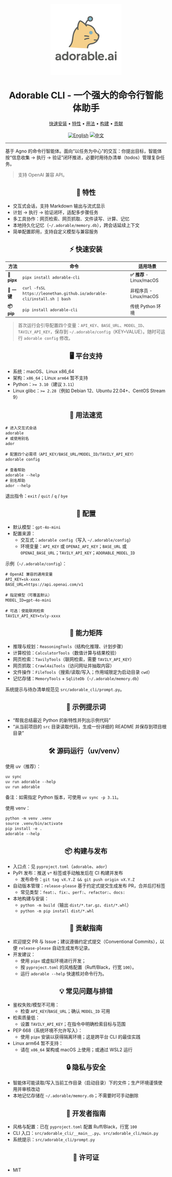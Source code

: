 <div align="center">

<img src="assets/adorable-ai-logo.png" alt="adorable.ai logo" width="220" />

# Adorable CLI - 一个强大的命令行智能体助手

<p align="center">
  <a href="#quick-start">快速安装</a> •
  <a href="#features">特性</a> •
  <a href="#usage">用法</a> •
  <a href="#build">构建</a> •
  <a href="#contributing">贡献</a>
  <br />
  <br />
  <a href="README.md"><img src="https://img.shields.io/badge/EN-English-blue" alt="English"></a>
  <a href="README.zh-CN.md"><img src="https://img.shields.io/badge/🇨🇳_中文-red" alt="中文"></a>
</p>

</div>

---

基于 Agno 的命令行智能体。面向“以任务为中心”的交互：你提出目标，智能体按“信息收集 → 执行 → 验证”闭环推进，必要时用待办清单（todos）管理复杂任务。

> 支持 OpenAI 兼容 API。

<div align="center">
  <a id="features"></a>
  
  ## 🧩 特性
</div>

- 交互式会话，支持 Markdown 输出与流式显示
- 计划 → 执行 → 验证闭环，适配多步骤任务
- 多工具协作：网页检索、网页抓取、文件读写、计算、记忆
- 本地持久化记忆（`~/.adorable/memory.db`），跨会话延续上下文
- 简单配置即用，支持自定义模型与兼容服务

<div align="center">
  <a id="quick-start"></a>
  
  ## ⚡ 快速安装

  | 方法 | 命令 | 适用场景 |
  |---|---|---|
  | **🐍 pipx** | `pipx install adorable-cli` | **✅ 推荐** - Linux/macOS |
  | **🚗 一键** | `curl -fsSL https://leonethan.github.io/adorable-cli/install.sh \| bash` | 非程序员 - Linux/macOS |
  | **📦 pip** | `pip install adorable-cli` | 传统 Python 环境 |
</div>

> 首次运行会引导配置四个变量：`API_KEY`、`BASE_URL`、`MODEL_ID`、`TAVILY_API_KEY`，保存到 `~/.adorable/config`（KEY=VALUE）。随时可运行 `adorable config` 修改。

<div align="center">
  <a id="platform"></a>
  
  ## 🖥 平台支持
</div>

- 系统：macOS、Linux x86_64
- 架构：`x86_64`；Linux `arm64` 暂不支持
- Python：`>= 3.10`（建议 `3.11`）
- Linux glibc：`>= 2.28`（例如 Debian 12、Ubuntu 22.04+、CentOS Stream 9）

<div align="center">
  <a id="usage"></a>
  
  ## 🚀 用法速览
</div>

```
# 进入交互式会话
adorable
# 或使用别名
ador

# 配置四个必需项（API_KEY/BASE_URL/MODEL_ID/TAVILY_API_KEY）
adorable config

# 查看帮助
adorable --help
# 别名帮助
ador --help
```

退出指令：`exit` / `quit` / `q` / `bye`

<div align="center">
  <a id="config"></a>
  
  ## 🔧 配置
</div>

- 默认模型：`gpt-4o-mini`
- 配置来源：
  - 交互式：`adorable config`（写入 `~/.adorable/config`）
  - 环境变量：`API_KEY` 或 `OPENAI_API_KEY`；`BASE_URL` 或 `OPENAI_BASE_URL`；`TAVILY_API_KEY`；`ADORABLE_MODEL_ID`

示例（`~/.adorable/config`）：

```
# OpenAI 兼容的通用变量
API_KEY=sk-xxxx
BASE_URL=https://api.openai.com/v1

# 指定模型（可覆盖默认）
MODEL_ID=gpt-4o-mini

# 可选：使能联网检索
TAVILY_API_KEY=tvly-xxxx
```

<div align="center">
  <a id="capabilities"></a>
  
  ## 🧠 能力矩阵
</div>

- 推理与规划：`ReasoningTools`（结构化推理、计划步骤）
- 计算校验：`CalculatorTools`（数值计算与结果校验）
- 网页检索：`TavilyTools`（联网检索，需要 `TAVILY_API_KEY`）
- 网页抓取：`Crawl4aiTools`（访问网址并抽取内容）
- 文件操作：`FileTools`（搜索/读取/写入；作用域限定为启动目录 `cwd`）
- 记忆存储：`MemoryTools` + `SqliteDb`（`~/.adorable/memory.db`）

系统提示与待办清单规范见 `src/adorable_cli/prompt.py`。

<div align="center">
  <a id="examples"></a>
  
  ## 🧪 示例提示词
</div>

- “帮我总结最近 Python 的新特性并列出示例代码”
- “从当前项目的 `src` 目录读取代码，生成一份详细的 README 并保存到项目根目录”

<div align="center">
  <a id="source"></a>
  
  ## 🛠️ 源码运行（uv/venv）
</div>

使用 uv（推荐）：

```
uv sync
uv run adorable --help
uv run adorable
```

备注：如需指定 Python 版本，可使用 `uv sync -p 3.11`。

使用 venv：

```
python -m venv .venv
source .venv/bin/activate
pip install -e .
adorable --help
```

<div align="center">
  <a id="build"></a>
  
  ## 📦 构建与发布
</div>

- 入口点：见 `pyproject.toml`（`adorable`、`ador`）
- PyPI 发布：推送 `v*` 标签或手动触发后在 CI 构建并发布
  - 发布命令：`git tag vX.Y.Z && git push origin vX.Y.Z`
- 自动版本管理：`release-please` 基于约定式提交生成发布 PR，合并后打标签
  - 常见类型：`feat:`、`fix:`、`perf:`、`refactor:`、`docs:`
- 本地构建与安装：
  - `python -m build`（输出 `dist/*.tar.gz`、`dist/*.whl`）
  - `python -m pip install dist/*.whl`

<div align="center">
  <a id="contributing"></a>
  
  ## 🤝 贡献指南
</div>

- 欢迎提交 PR 与 Issue；建议遵循约定式提交（Conventional Commits），以便 `release-please` 自动生成发布记录。
- 开发建议：
  - 使用 `pipx` 或虚拟环境进行开发；
  - 按 `pyproject.toml` 的风格配置（Ruff/Black，行宽 `100`）。
  - 运行 `adorable --help` 快速核对命令行为。

<div align="center">
  <a id="faq"></a>
  
  ## 💡 常见问题与排错
</div>

- 鉴权失败/模型不可用：
  - 检查 `API_KEY`/`BASE_URL`；确认 `MODEL_ID` 可用
- 检索质量低：
  - 设置 `TAVILY_API_KEY`；在指令中明确检索目标与范围
- PEP 668（系统环境不允许写入）：
  - 使用 `pipx` 安装以获得隔离环境；这是跨平台 CLI 的最佳实践
- Linux arm64 暂不支持：
  - 请在 `x86_64` 架构或 macOS 上使用；或通过 WSL2 运行

<div align="center">
  <a id="privacy"></a>
  
  ## 🔒 隐私与安全
</div>

- 智能体可能读取/写入当前工作目录（启动目录）下的文件；生产环境谨慎使用并审核改动
- 本地记忆存储在 `~/.adorable/memory.db`；不需要时可手动删除

<div align="center">
  <a id="dev-guide"></a>
  
  ## 🧭 开发者指南
</div>

- 风格与配置：已在 `pyproject.toml` 配置 Ruff/Black，行宽 `100`
- CLI 入口：`src/adorable_cli/__main__.py`、`src/adorable_cli/main.py`
- 系统提示：`src/adorable_cli/prompt.py`

<div align="center">
  <a id="license"></a>
  
  ## 📜 许可证
</div>

- MIT